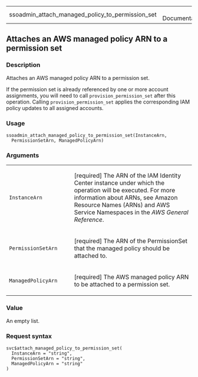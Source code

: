 <table style="width: 100%;">
<tbody>
<tr class="odd">
<td>ssoadmin_attach_managed_policy_to_permission_set</td>
<td style="text-align: right;">R Documentation</td>
</tr>
</tbody>
</table>

## Attaches an AWS managed policy ARN to a permission set

### Description

Attaches an AWS managed policy ARN to a permission set.

If the permission set is already referenced by one or more account
assignments, you will need to call `provision_permission_set` after this
operation. Calling `provision_permission_set` applies the corresponding
IAM policy updates to all assigned accounts.

### Usage

    ssoadmin_attach_managed_policy_to_permission_set(InstanceArn,
      PermissionSetArn, ManagedPolicyArn)

### Arguments

<table>
<colgroup>
<col style="width: 35%" />
<col style="width: 65%" />
</colgroup>
<tbody>
<tr class="odd">
<td><code
id="ssoadmin_attach_managed_policy_to_permission_set_:_InstanceArn">InstanceArn</code></td>
<td><p>[required] The ARN of the IAM Identity Center instance under
which the operation will be executed. For more information about ARNs,
see Amazon Resource Names (ARNs) and AWS Service Namespaces in the
<em>AWS General Reference</em>.</p></td>
</tr>
<tr class="even">
<td><code
id="ssoadmin_attach_managed_policy_to_permission_set_:_PermissionSetArn">PermissionSetArn</code></td>
<td><p>[required] The ARN of the PermissionSet that the managed policy
should be attached to.</p></td>
</tr>
<tr class="odd">
<td><code
id="ssoadmin_attach_managed_policy_to_permission_set_:_ManagedPolicyArn">ManagedPolicyArn</code></td>
<td><p>[required] The AWS managed policy ARN to be attached to a
permission set.</p></td>
</tr>
</tbody>
</table>

### Value

An empty list.

### Request syntax

    svc$attach_managed_policy_to_permission_set(
      InstanceArn = "string",
      PermissionSetArn = "string",
      ManagedPolicyArn = "string"
    )
